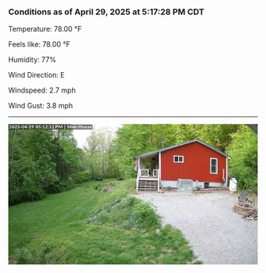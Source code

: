 ### Conditions as of April 29, 2025 at 5:17:28 PM CDT 

Temperature: 78.00 &deg;F

Feels like: 78.00 &deg;F

Humidity: 77%

Wind Direction: E

Windspeed: 2.7 mph

Wind Gust: 3.8 mph

---

<img src="./images/latest.jpeg"/>

